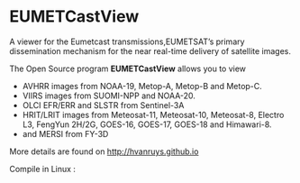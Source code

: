 EUMETCastView
=============

A viewer for the Eumetcast transmissions,EUMETSAT’s primary dissemination mechanism for the near real-time delivery of satellite images.

The Open Source program **EUMETCastView** allows you to view

- AVHRR images from NOAA-19, Metop-A, Metop-B and Metop-C.
- VIIRS images from SUOMI-NPP and NOAA-20.
- OLCI EFR/ERR and SLSTR from Sentinel-3A
- HRIT/LRIT images from Meteosat-11, Meteosat-10, Meteosat-8, Electro L3, FengYun 2H/2G, GOES-16, GOES-17, GOES-18 and Himawari-8.
- and MERSI from FY-3D

More details are found on http://hvanruys.github.io

Compile in Linux :

